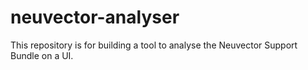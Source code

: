 # neuvector-analyser
This repository is for building a tool to analyse the Neuvector Support Bundle on a UI. 
